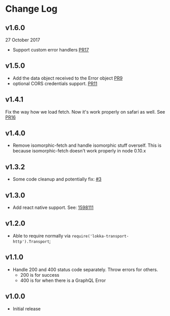 # Change Log

## v1.6.0
27 October 2017

* Support custom error handlers [PR17](https://github.com/kadirahq/lokka-transport-http/pull/17)

## v1.5.0

* Add the data object received to the Error object [PR9](https://github.com/kadirahq/lokka-transport-http/pull/9)
* optional CORS credentials support. [PR11](https://github.com/kadirahq/lokka-transport-http/pull/11)

## v1.4.1

Fix the way how we load fetch. Now it's work properly on safari as well. See [PR16](https://github.com/kadirahq/lokka-transport-http/pull/16)

## v1.4.0

* Remove isomorphic-fetch and handle isomorphic stuff overself. This is because isomorphic-fetch doesn't work properly in node 0.10.x

## v1.3.2

* Some code cleanup and potentially fix: [#3](https://github.com/kadirahq/lokka-transport-http/issues/3)

## v1.3.0
* Add react native support. See: [1598111](https://github.com/kadirahq/lokka-transport-http/tree/15981118287d7f72ba019937f3c0fbd0af11d98b)

## v1.2.0

* Able to require normally via `require('lokka-transport-http').Transport`;

## v1.1.0

* Handle 200 and 400 status code separately. Throw errors for others.
  * 200 is for success
  * 400 is for when there is a GraphQL Error

## v1.0.0

* Initial release
